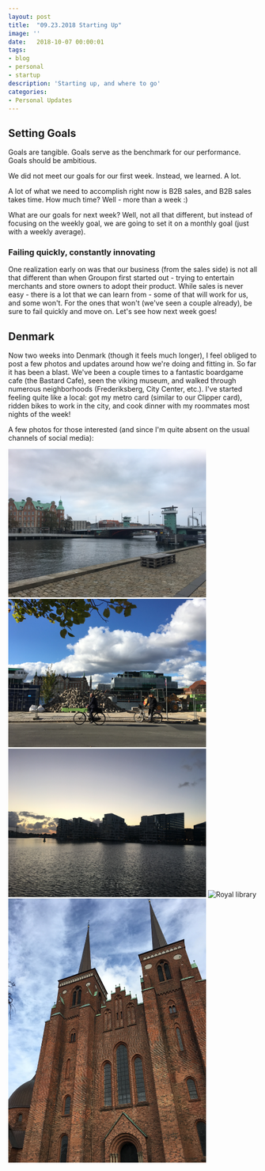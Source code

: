 ```yaml
---
layout: post
title:  "09.23.2018 Starting Up"
image: ''
date:   2018-10-07 00:00:01
tags:
- blog
- personal
- startup
description: 'Starting up, and where to go'
categories:
- Personal Updates
---
```


## Setting Goals

Goals are tangible. Goals serve as the benchmark for our performance. Goals should be ambitious.

We did not meet our goals for our first week. Instead, we learned. A lot. 

A lot of what we need to accomplish right now is B2B sales, and B2B sales takes time. How much time? Well - more than a week :)

What are our goals for next week? Well, not all that different, but instead of focusing on the weekly goal, we are going to set it on a monthly goal (just with a weekly average). 

### Failing quickly, constantly innovating

One realization early on was that our business (from the sales side) is not all that different than when Groupon first started out - trying to entertain merchants and store owners to adopt their product. While sales is never easy - there is a lot that we can learn from - some of that will work for us, and some won't. For the ones that won't (we've seen a couple already), be sure to fail quickly and move on. Let's see how next week goes!

## Denmark

Now two weeks into Denmark (though it feels much longer), I feel obliged to post a few photos and updates around how we're doing and fitting in. So far it has been a blast. We've been a couple times to a fantastic boardgame cafe (the Bastard Cafe), seen the viking museum, and walked through numerous neighborhoods (Frederiksberg, City Center, etc.). I've started feeling quite like a local: got my metro card (similar to our Clipper card), ridden bikes to work in the city, and cook dinner with my roommates most nights of the week! 

A few photos for those interested (and since I'm quite absent on the usual channels of social media):

<img src="/assets/img/startingUp/ib1.JPG" width="400px" alt="view from Islands Brygge">

<img src="/assets/img/startingUp/ib2.JPG" width="400px" alt="view from Islands Brygge">

<img src="/assets/img/startingUp/ib3.JPG" width="400px" alt="view from Islands Brygge">

<img src="/assets/img/startingUp/library.JPG" width="400px" alt="Royal library">

<img src="/assets/img/startingUp/church.JPG" width="400px" alt="Roskilde Church">


